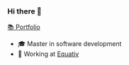 ### Hi there 👋

[📚 Portfolio](https://romainneup.github.io/)

- 🎓 Master in software development
- 💼 Working at [Equativ](https://equativ.com)
